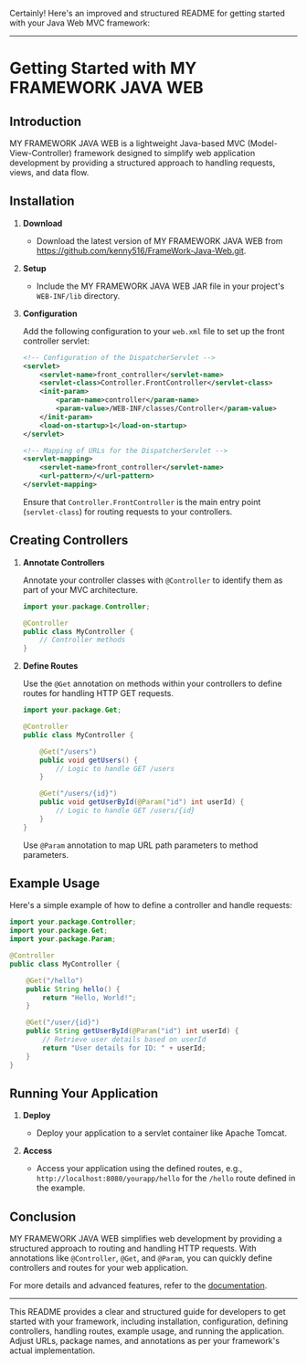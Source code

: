 Certainly! Here's an improved and structured README for getting started with your Java Web MVC framework:

---

# Getting Started with MY FRAMEWORK JAVA WEB

## Introduction

MY FRAMEWORK JAVA WEB is a lightweight Java-based MVC (Model-View-Controller) framework designed to simplify web application development by providing a structured approach to handling requests, views, and data flow.

## Installation

1. **Download**
    - Download the latest version of MY FRAMEWORK JAVA WEB from https://github.com/kenny516/FrameWork-Java-Web.git.

2. **Setup**
    - Include the MY FRAMEWORK JAVA WEB JAR file in your project's `WEB-INF/lib` directory.

3. **Configuration**

   Add the following configuration to your `web.xml` file to set up the front controller servlet:

   ```xml
   <!-- Configuration of the DispatcherServlet -->
   <servlet>
       <servlet-name>front_controller</servlet-name>
       <servlet-class>Controller.FrontController</servlet-class>
       <init-param>
           <param-name>controller</param-name>
           <param-value>/WEB-INF/classes/Controller</param-value>
       </init-param>
       <load-on-startup>1</load-on-startup>
   </servlet>

   <!-- Mapping of URLs for the DispatcherServlet -->
   <servlet-mapping>
       <servlet-name>front_controller</servlet-name>
       <url-pattern>/</url-pattern>
   </servlet-mapping>
   ```

   Ensure that `Controller.FrontController` is the main entry point (`servlet-class`) for routing requests to your controllers.

## Creating Controllers

1. **Annotate Controllers**

   Annotate your controller classes with `@Controller` to identify them as part of your MVC architecture.

   ```java
   import your.package.Controller;

   @Controller
   public class MyController {
       // Controller methods
   }
   ```

2. **Define Routes**

   Use the `@Get` annotation on methods within your controllers to define routes for handling HTTP GET requests.

   ```java
   import your.package.Get;

   @Controller
   public class MyController {

       @Get("/users")
       public void getUsers() {
           // Logic to handle GET /users
       }

       @Get("/users/{id}")
       public void getUserById(@Param("id") int userId) {
           // Logic to handle GET /users/{id}
       }
   }
   ```

   Use `@Param` annotation to map URL path parameters to method parameters.

## Example Usage

Here's a simple example of how to define a controller and handle requests:

```java
import your.package.Controller;
import your.package.Get;
import your.package.Param;

@Controller
public class MyController {

    @Get("/hello")
    public String hello() {
        return "Hello, World!";
    }

    @Get("/user/{id}")
    public String getUserById(@Param("id") int userId) {
        // Retrieve user details based on userId
        return "User details for ID: " + userId;
    }
}
```

## Running Your Application

1. **Deploy**
    - Deploy your application to a servlet container like Apache Tomcat.

2. **Access**
    - Access your application using the defined routes, e.g., `http://localhost:8080/yourapp/hello` for the `/hello` route defined in the example.

## Conclusion

MY FRAMEWORK JAVA WEB simplifies web development by providing a structured approach to routing and handling HTTP requests. With annotations like `@Controller`, `@Get`, and `@Param`, you can quickly define controllers and routes for your web application.

For more details and advanced features, refer to the [documentation](link-to-docs).

---

This README provides a clear and structured guide for developers to get started with your framework, including installation, configuration, defining controllers, handling routes, example usage, and running the application. Adjust URLs, package names, and annotations as per your framework's actual implementation.